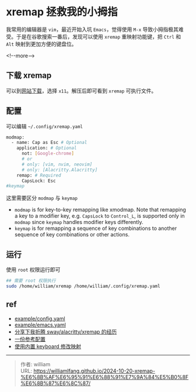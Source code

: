 # xremap 拯救我的小拇指


我常用的编辑器是 `vim`，最近开始入坑 `Emacs`，觉得使用 `M-x` 导致小拇指极其难受。于是在谷歌搜索一番后，发现可以使用 `xremap` 重映射功能键，把 `Ctrl` 和 `Alt` 映射到更加方便的键盘位。

&lt;!--more--&gt;

## 下载 xremap

可以到[网站下载](https://github.com/xremap/xremap/releases)，选择 `x11`。解压后即可看到 `xremap` 可执行文件。

## 配置

可以编辑 `~/.config/xremap.yaml`

```bash
modmap:
  - name: Cap as Esc # Optional
    application: # Optional
      not: [Google-chrome]
      # or
      # only: [vim, nvim, neovim]
      # only: [Alacritty.Alacritty]
    remap: # Required
      CapsLock: Esc
#keymap
```

这里需要区分 `modmap` 与 `keymap`

- `modmap` is for key-to-key remapping like xmodmap. Note that remapping a key to a modifier key, e.g. `CapsLock`  to `Control_L`, is supported only in `modmap` since `keymap` handles modifier keys differently.
- `keymap` is for remapping a sequence of key combinations to another sequence of key combinations or other actions.

## 运行

使用 `root` 权限运行即可

```bash
## 需要 root 权限执行
sudo /home/william/xremap /home/william/.config/xremap.yaml
```

## ref

- [example/config.yaml](https://github.com/xremap/xremap/blob/master/example/config.yml)
- [example/emacs.yaml](https://github.com/xremap/xremap/blob/master/example/emacs.yml)
- [分享下我折腾 sway/alacritty/xremap 的经历](https://emacs-china.org/t/sway-alacritty-xremap/24781)
- [一份参考配置](https://github.com/jixiuf/dotfiles/blob/main/linux/etc/xremap.yaml)
- [使用内置 keyboard 修改映射](https://askubuntu.com/questions/485454/how-to-remap-keys-on-a-user-level-both-with-and-without-x)



---

> 作者: william  
> URL: https://williamlfang.github.io/2024-10-20-xremap-%E6%8B%AF%E6%95%91%E6%88%91%E7%9A%84%E5%B0%8F%E6%8B%87%E6%8C%87/  

